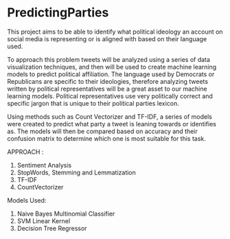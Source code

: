 # PredictingParties


This project aims to be able to identify what political ideology an account on social media is representing or is aligned with based on their language used.

  To approach this problem tweets will be analyzed using a series of data visualization techniques, and then will be used to create machine learning models to predict political affiliation. The language used by Democrats or Republicans are specific to their ideologies, therefore analyzing tweets written by political representatives will be a great asset to our machine learning models. Political representatives use very politically correct and specific jargon that is unique to their political parties lexicon. 

   Using methods such as Count Vectorizer and TF-IDF, a series of models were created to predict what party a tweet is leaning towards or identifies as. The models will then be compared based on accuracy and their confusion matrix to determine which one is most suitable for this task.

APPROACH : 
1. Sentiment Analysis 
2. StopWords, Stemming and Lemmatization
3. TF-IDF
4. CountVectorizer 

Models Used:
1. Naive Bayes Multinomial Classifier 
2. SVM Linear Kernel 
3. Decision Tree Regressor 
